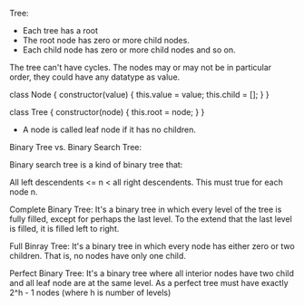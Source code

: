Tree:

- Each tree has a root
- The root node has zero or more child nodes.
- Each child node has zero or more child nodes and so on.

The tree can't have cycles. The nodes may or may not be in particular order, they could have 
any datatype as value.

class Node {
    constructor(value) {
        this.value = value;
        this.child = [];
    }
}

class Tree {
    constructor(node) {
        this.root = node;
    }
}

- A node is called leaf node if it has no children.

Binary Tree vs. Binary Search Tree:

Binary search tree is a kind of binary tree that:

All left descendents <= n < all right descendents. This must true for each node n.

Complete Binary Tree:
It's a binary tree in which every level of the tree is fully filled, except for perhaps the 
last level. To the extend that the last level is filled, it is filled left to right.

Full Binray Tree:
It's a binary tree in which every node has either zero or two children. That is, no nodes have
only one child.

Perfect Binary Tree:
It's a binary tree where all interior nodes have two child and all leaf node are at the same level.
As a perfect tree must have exactly 2^h - 1 nodes (where h is number of levels)